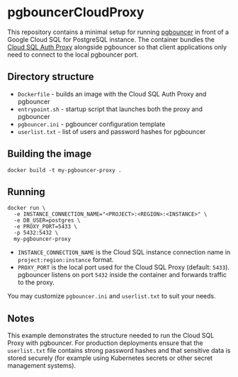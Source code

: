 # pgbouncerCloudProxy

This repository contains a minimal setup for running [pgbouncer](https://www.pgbouncer.org/) in front of a Google Cloud SQL for PostgreSQL instance. The container bundles the [Cloud SQL Auth Proxy](https://cloud.google.com/sql/docs/postgres/connect-auth-proxy) alongside pgbouncer so that client applications only need to connect to the local pgbouncer port.

## Directory structure

- `Dockerfile` - builds an image with the Cloud SQL Auth Proxy and pgbouncer
- `entrypoint.sh` - startup script that launches both the proxy and pgbouncer
- `pgbouncer.ini` - pgbouncer configuration template
- `userlist.txt` - list of users and password hashes for pgbouncer

## Building the image

```
docker build -t my-pgbouncer-proxy .
```

## Running

```
docker run \
  -e INSTANCE_CONNECTION_NAME="<PROJECT>:<REGION>:<INSTANCE>" \
  -e DB_USER=postgres \
  -e PROXY_PORT=5433 \
  -p 5432:5432 \
  my-pgbouncer-proxy
```

- `INSTANCE_CONNECTION_NAME` is the Cloud SQL instance connection name in `project:region:instance` format.
- `PROXY_PORT` is the local port used for the Cloud SQL Proxy (default: `5433`). pgbouncer listens on port `5432` inside the container and forwards traffic to the proxy.

You may customize `pgbouncer.ini` and `userlist.txt` to suit your needs.

## Notes

This example demonstrates the structure needed to run the Cloud SQL Proxy with pgbouncer. For production deployments ensure that the `userlist.txt` file contains strong password hashes and that sensitive data is stored securely (for example using Kubernetes secrets or other secret management systems).
